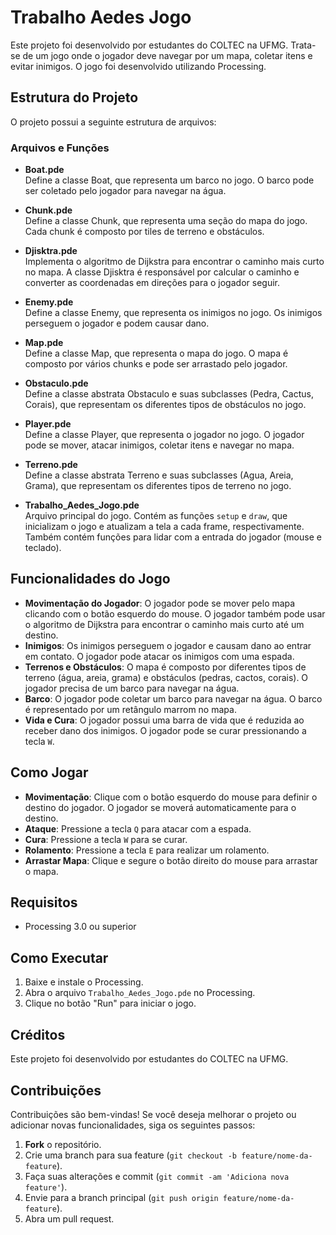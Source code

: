 # Trabalho Aedes Jogo

Este projeto foi desenvolvido por estudantes do COLTEC na UFMG. Trata-se de um jogo onde o jogador deve navegar por um mapa, coletar itens e evitar inimigos. O jogo foi desenvolvido utilizando Processing.

## Estrutura do Projeto

O projeto possui a seguinte estrutura de arquivos:

### Arquivos e Funções

- **Boat.pde**  
  Define a classe Boat, que representa um barco no jogo. O barco pode ser coletado pelo jogador para navegar na água.

- **Chunk.pde**  
  Define a classe Chunk, que representa uma seção do mapa do jogo. Cada chunk é composto por tiles de terreno e obstáculos.

- **Djisktra.pde**  
  Implementa o algoritmo de Dijkstra para encontrar o caminho mais curto no mapa. A classe Djisktra é responsável por calcular o caminho e converter as coordenadas em direções para o jogador seguir.

- **Enemy.pde**  
  Define a classe Enemy, que representa os inimigos no jogo. Os inimigos perseguem o jogador e podem causar dano.

- **Map.pde**  
  Define a classe Map, que representa o mapa do jogo. O mapa é composto por vários chunks e pode ser arrastado pelo jogador.

- **Obstaculo.pde**  
  Define a classe abstrata Obstaculo e suas subclasses (Pedra, Cactus, Corais), que representam os diferentes tipos de obstáculos no jogo.

- **Player.pde**  
  Define a classe Player, que representa o jogador no jogo. O jogador pode se mover, atacar inimigos, coletar itens e navegar no mapa.

- **Terreno.pde**  
  Define a classe abstrata Terreno e suas subclasses (Agua, Areia, Grama), que representam os diferentes tipos de terreno no jogo.

- **Trabalho_Aedes_Jogo.pde**  
  Arquivo principal do jogo. Contém as funções `setup` e `draw`, que inicializam o jogo e atualizam a tela a cada frame, respectivamente. Também contém funções para lidar com a entrada do jogador (mouse e teclado).

## Funcionalidades do Jogo

- **Movimentação do Jogador**: O jogador pode se mover pelo mapa clicando com o botão esquerdo do mouse. O jogador também pode usar o algoritmo de Dijkstra para encontrar o caminho mais curto até um destino.
- **Inimigos**: Os inimigos perseguem o jogador e causam dano ao entrar em contato. O jogador pode atacar os inimigos com uma espada.
- **Terrenos e Obstáculos**: O mapa é composto por diferentes tipos de terreno (água, areia, grama) e obstáculos (pedras, cactos, corais). O jogador precisa de um barco para navegar na água.
- **Barco**: O jogador pode coletar um barco para navegar na água. O barco é representado por um retângulo marrom no mapa.
- **Vida e Cura**: O jogador possui uma barra de vida que é reduzida ao receber dano dos inimigos. O jogador pode se curar pressionando a tecla `W`.

## Como Jogar

- **Movimentação**: Clique com o botão esquerdo do mouse para definir o destino do jogador. O jogador se moverá automaticamente para o destino.
- **Ataque**: Pressione a tecla `Q` para atacar com a espada.
- **Cura**: Pressione a tecla `W` para se curar.
- **Rolamento**: Pressione a tecla `E` para realizar um rolamento.
- **Arrastar Mapa**: Clique e segure o botão direito do mouse para arrastar o mapa.

## Requisitos

- Processing 3.0 ou superior

## Como Executar

1. Baixe e instale o Processing.
2. Abra o arquivo `Trabalho_Aedes_Jogo.pde` no Processing.
3. Clique no botão "Run" para iniciar o jogo.

## Créditos

Este projeto foi desenvolvido por estudantes do COLTEC na UFMG.

## Contribuições

Contribuições são bem-vindas! Se você deseja melhorar o projeto ou adicionar novas funcionalidades, siga os seguintes passos:

1. **Fork** o repositório.
2. Crie uma branch para sua feature (`git checkout -b feature/nome-da-feature`).
3. Faça suas alterações e commit (`git commit -am 'Adiciona nova feature'`).
4. Envie para a branch principal (`git push origin feature/nome-da-feature`).
5. Abra um pull request.

